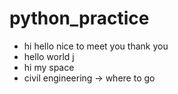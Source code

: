 # python_practice
- hi hello nice to meet you thank you
- hello world j
- hi my space
- civil engineering -> where to go